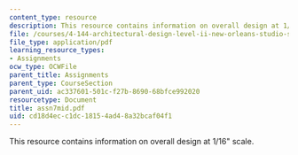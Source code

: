 ```yaml
---
content_type: resource
description: This resource contains information on overall design at 1/16" scale.
file: /courses/4-144-architectural-design-level-ii-new-orleans-studio-spring-2006/cd18d4ecc1dc18154ad48a32bcaf04f1_assn7mid.pdf
file_type: application/pdf
learning_resource_types:
- Assignments
ocw_type: OCWFile
parent_title: Assignments
parent_type: CourseSection
parent_uid: ac337601-501c-f27b-8690-68bfce992020
resourcetype: Document
title: assn7mid.pdf
uid: cd18d4ec-c1dc-1815-4ad4-8a32bcaf04f1
---
```

This resource contains information on overall design at 1/16" scale.

